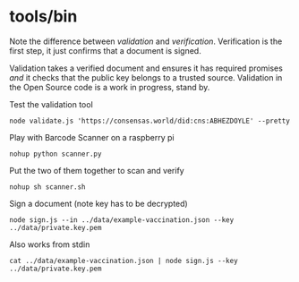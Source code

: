 # tools/bin

Note the difference between _validation_ and _verification_. 
Verification is the first step, it just confirms that a document
is signed.

Validation takes a verified document and ensures it has required
promises _and_ it checks that the public key belongs to a trusted source.
Validation in the Open Source code is a work in progress, stand by.

Test the validation tool

    node validate.js 'https://consensas.world/did:cns:ABHEZDOYLE' --pretty

Play with Barcode Scanner on a raspberry pi

    nohup python scanner.py

Put the two of them together to scan and verify

    nohup sh scanner.sh

Sign a document (note key has to be decrypted)

    node sign.js --in ../data/example-vaccination.json --key ../data/private.key.pem

Also works from stdin

    cat ../data/example-vaccination.json | node sign.js --key ../data/private.key.pem


